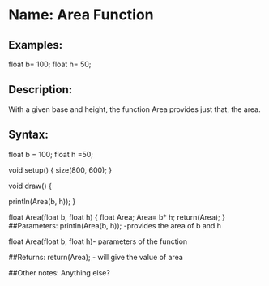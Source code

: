 # Name: Area Function

## Examples:
float b= 100;
float h= 50;

## Description:
With a given base and height, the function Area provides just that, the area. 

## Syntax:

float b = 100;
float h =50;

void setup() {
  size(800, 600);
}

void draw() {

  println(Area(b, h));
}

float Area(float b, float h) {
  float Area;
  Area= b* h;
  return(Area);
}
##Parameters: 
println(Area(b, h)); -provides the area of  b and h 

float Area(float b, float h)- parameters of the function  



##Returns:
  return(Area); - will give the value of area  
  
##Other notes:
Anything else?


